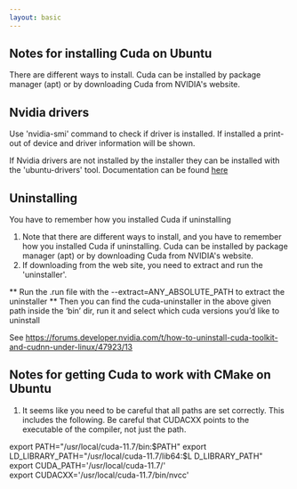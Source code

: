 ```yaml
---
layout: basic
---
```


## Notes for installing Cuda on Ubuntu

There are different ways to install.  Cuda can be installed by package manager (apt) or by downloading Cuda from NVIDIA's website.  

## Nvidia drivers

Use 'nvidia-smi' command to check if driver is installed.  If installed a print-out of device and driver information will be shown. 

If Nvidia drivers are not installed by the installer they can be installed with the 'ubuntu-drivers' tool.  Documentation can be found [here](https://help.ubuntu.com/community/NvidiaDriversInstallation)

## Uninstalling

You have to remember how you installed Cuda if uninstalling

1.  Note that there are different ways to install, and you have to remember how you installed Cuda if uninstalling.  Cuda can be installed by package manager (apt) or by downloading Cuda from NVIDIA's website.  
2.  If downloading from the web site, you need to extract and run the 'uninstaller'.

** Run the .run file with the --extract=ANY_ABSOLUTE_PATH to extract the uninstaller
** Then you can find the cuda-uninstaller in the above given path inside the ‘bin’ dir, run it and select which cuda versions you’d like to uninstall

See https://forums.developer.nvidia.com/t/how-to-uninstall-cuda-toolkit-and-cudnn-under-linux/47923/13

## Notes for getting Cuda to work with CMake on Ubuntu

1.  It seems like you need to be careful that all paths are set correctly.  This includes the following.  Be careful that CUDACXX points to the executable of the compiler, not just the path.  

 export PATH="/usr/local/cuda-11.7/bin:$PATH"  
 export LD_LIBRARY_PATH="/usr/local/cuda-11.7/lib64:$L  D_LIBRARY_PATH"  
 export CUDA_PATH='/usr/local/cuda-11.7/'  
 export CUDACXX='/usr/local/cuda-11.7/bin/nvcc'  
 

